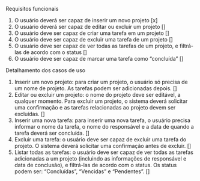 Requisitos funcionais
1. O usuário deverá ser capaz de inserir um novo projeto [x]
2. O usuário deverá ser capaz de editar ou excluir um projeto []
3. O usuário deve ser capaz de criar uma tarefa em um projeto []
4. O usuário deve ser capaz de excluir uma tarefa de um projeto []
5. O usuário deve ser capaz de ver todas as tarefas de um projeto, e filtrá-las de acordo
com o status []
6. O usuário deve ser capaz de marcar uma tarefa como “concluída” []


Detalhamento dos casos de uso
1. Inserir um novo projeto: para criar um projeto, o usuário só precisa de um nome de
projeto. As tarefas podem ser adicionadas depois. []
2. Editar ou excluir um projeto: o nome do projeto deve ser editável, a qualquer momento.
Para excluir um projeto, o sistema deverá solicitar uma confirmação e as tarefas
relacionadas ao projeto devem ser excluídas. []
3. Inserir uma nova tarefa: para inserir uma nova tarefa, o usuário precisa informar o nome
da tarefa, o nome do responsável e a data de quando a tarefa deverá ser concluída. []
4. Excluir uma tarefa: o usuário deve ser capaz de excluir uma tarefa do projeto. O sistema
deverá solicitar uma confirmação antes de excluir. []
5. Listar todas as tarefas: o usuário deve ser capaz de ver todas as tarefas adicionadas a
um projeto (incluindo as informações de responsável e data de conclusão), e filtrá-las de
acordo com o status. Os status podem ser: “Concluídas”, “Vencidas” e “Pendentes”. []
